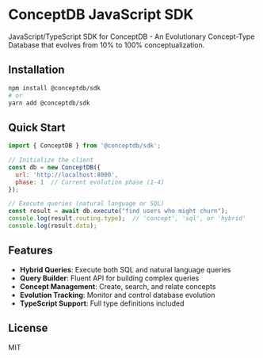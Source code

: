 # ConceptDB JavaScript SDK

JavaScript/TypeScript SDK for ConceptDB - An Evolutionary Concept-Type Database that evolves from 10% to 100% conceptualization.

## Installation

```bash
npm install @conceptdb/sdk
# or
yarn add @conceptdb/sdk
```

## Quick Start

```javascript
import { ConceptDB } from '@conceptdb/sdk';

// Initialize the client
const db = new ConceptDB({
  url: 'http://localhost:8000',
  phase: 1  // Current evolution phase (1-4)
});

// Execute queries (natural language or SQL)
const result = await db.execute("find users who might churn");
console.log(result.routing.type);  // 'concept', 'sql', or 'hybrid'
console.log(result.data);
```

## Features

- **Hybrid Queries**: Execute both SQL and natural language queries
- **Query Builder**: Fluent API for building complex queries
- **Concept Management**: Create, search, and relate concepts
- **Evolution Tracking**: Monitor and control database evolution
- **TypeScript Support**: Full type definitions included

## License

MIT